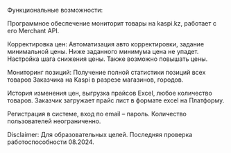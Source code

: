 Функциональные возможности:

Программное обеспечение мониторит товары на kaspi.kz, работает с его Merchant API.

Корректировка цен:
Автоматизация авто корректировки, задание минимальной цены. Ниже заданного минимума цена не упадет. Настройка шага снижения цены. Также возможно повышать цены.

Мониторинг позиций:
Получение полной статистики позиций всех товаров Заказчика на Kaspi в разрезе магазинов, городов.

История изменения цен, выгрузка прайсов Excel, любое количество товаров. Заказчик загружает прайс лист в формате excel на Платформу.

Регистрация в системе, вход по email – пароль. Количество пользователей неограниченно.

Disclaimer:
Для образовательных целей. Последняя проверка работоспособности 08.2024.
